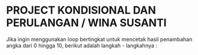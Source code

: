 # PROJECT KONDISIONAL DAN PERULANGAN / WINA SUSANTI
Jika ingin menggunakan loop bertingkat untuk mencetak hasil penambahan angka dari 0 hingga 10, berikut adalah langkah - langkahnya :

